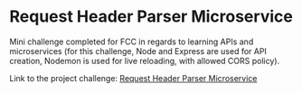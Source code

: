 # Request Header Parser Microservice

Mini challenge completed for FCC in regards to learning APIs and microservices (for this challenge, Node and Express are used for API creation, Nodemon is used for live reloading, with allowed CORS policy).

Link to the project challenge: [Request Header Parser Microservice](https://www.freecodecamp.org/learn/apis-and-microservices/apis-and-microservices-projects/request-header-parser-microservice)
